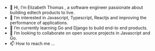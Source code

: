 - 👋 Hi, I’m Elizabeth Thomas , a software engineer passionate about building edtech products to live.
- 👀 I’m interested in Javascript, Typescript, Reactjs and improving the performance of applications.
- 🌱 I’m currently learning Go and Django to build end-to end products.
- 💞️ I’m looking to collaborate on open source projects in Javascript and Go.
- 📫 How to reach me ...

<!---
elizabeththomas92/elizabeththomas92 is a ✨ special ✨ repository because its `README.md` (this file) appears on your GitHub profile.
You can click the Preview link to take a look at your changes.
--->
